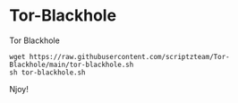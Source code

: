 # Tor-Blackhole
Tor Blackhole

```
wget https://raw.githubusercontent.com/scriptzteam/Tor-Blackhole/main/tor-blackhole.sh
sh tor-blackhole.sh
```

Njoy!
